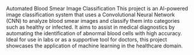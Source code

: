 Automated Blood Smear Image Classification
This project is an AI-powered image classification system that uses a Convolutional Neural Network (CNN) to analyze blood smear images and classify them into categories such as healthy or infected. It aims to assist in medical diagnostics by automating the identification of abnormal blood cells with high accuracy.
Ideal for use in labs or as a supportive tool for doctors, this project showcases the application of machine learning in the healthcare domain.
